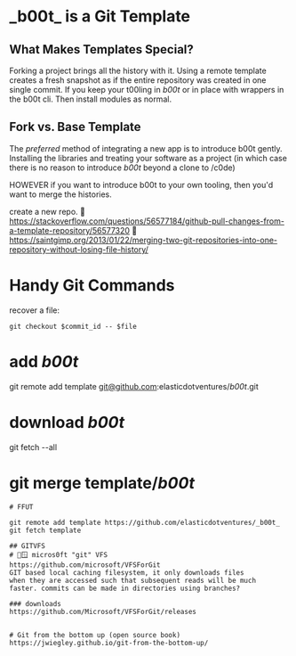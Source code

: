 
# \_b00t_ is a Git Template

## What Makes Templates Special?
Forking a project brings all the history with it. 
Using a remote template creates a fresh snapshot as if the entire repository was created in one single commit.  If you keep your t00ling in _b00t_ or in place with wrappers in the b00t cli.  Then install modules as normal. 

## Fork vs. Base Template
The *preferred* method of integrating a new app is to
introduce b00t gently. Installing the libraries and treating your software as a project (in which case there is no reason to introduce _b00t_ beyond a clone to /c0de)

HOWEVER if you want to introduce b00t to your own tooling, then you'd want to merge the histories. 

create a new repo.
🍰 https://stackoverflow.com/questions/56577184/github-pull-changes-from-a-template-repository/56577320
🍰  https://saintgimp.org/2013/01/22/merging-two-git-repositories-into-one-repository-without-losing-file-history/

# Handy Git Commands
recover a file: 
```
git checkout $commit_id -- $file
```


# add _b00t_
git remote add template git@github.com:elasticdotventures/_b00t_.git
# download _b00t_ 
git fetch --all
# git merge template/_b00t_

```
# FFUT

git remote add template https://github.com/elasticdotventures/_b00t_
git fetch template

## GITVFS
# 💙🪟 micros0ft "git" VFS
https://github.com/microsoft/VFSForGit
GIT based local caching filesystem, it only downloads files
when they are accessed such that subsequent reads will be much 
faster. commits can be made in directories using branches?

### downloads
https://github.com/Microsoft/VFSForGit/releases


# Git from the bottom up (open source book)
https://jwiegley.github.io/git-from-the-bottom-up/
